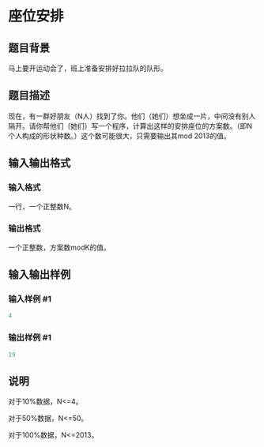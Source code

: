 # 座位安排

## 题目背景

马上要开运动会了，班上准备安排好拉拉队的队形。

## 题目描述

现在，有一群好朋友（N人）找到了你。他们（她们）想坐成一片，中间没有别人隔开。请你帮他们（她们）写一个程序，计算出这样的安排座位的方案数。（即N个人构成的形状种数。）这个数可能很大，只需要输出其mod 2013的值。

## 输入输出格式

### 输入格式

一行，一个正整数N。

### 输出格式

一个正整数，方案数modK的值。

## 输入输出样例

### 输入样例 #1

```cpp
4
```


### 输出样例 #1

```cpp
19
```


## 说明

对于10%数据，N<=4。

对于50%数据，N<=50。

对于100%数据，N<=2013。

